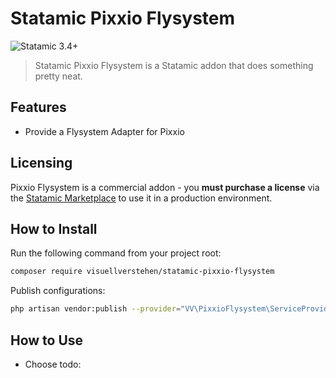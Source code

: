 # Statamic Pixxio Flysystem 

![Statamic 3.4+](https://img.shields.io/badge/Statamic-3.4+-FF269E?style=for-the-badge&link=https://statamic.com)

> Statamic Pixxio Flysystem is a Statamic addon that does something pretty neat.

## Features
- Provide a Flysystem Adapter for Pixxio

## Licensing

Pixxio Flysystem is a commercial addon - you **must purchase a license** via the [Statamic Marketplace](https://statamic.com/addons/visuellverstehen/pixxio-flysystem) to use it in a production environment.


## How to Install

Run the following command from your project root:

``` bash
composer require visuellverstehen/statamic-pixxio-flysystem
```

Publish configurations:

``` bash
php artisan vendor:publish --provider="VV\PixxioFlysystem\ServiceProvider" --tag="flysystem-pixxio-config"
```

## How to Use

- Choose 
todo:

